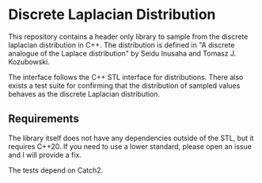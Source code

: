 # Discrete Laplacian Distribution

This repository contains a header only library to sample from the discrete laplacian distribution in C++. The distribution is defined in "A discrete analogue of the Laplace distribution" by Seidu Inusaha and Tomasz J. Kozubowski. 

The interface follows the C++ STL interface for distributions. There also exists a test suite for confirming that the distribution of sampled values behaves as the discrete Laplacian distribution.

## Requirements

The library itself does not have any dependencies outside of the STL, but it requires C++20. If you need to use a lower standard, please open an issue and I will provide a fix.

The tests depend on Catch2.
